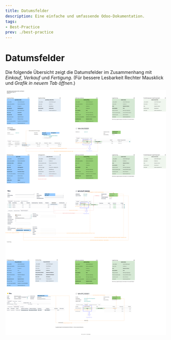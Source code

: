 ```yaml
---
title: Datumsfelder
description: Eine einfache und umfassende Odoo-Dokumentation.
tags:
- Best-Practice
prev: ./best-practice
---
```

# Datumsfelder

Die folgende Übersicht zeigt die Datumsfelder im Zusammenhang mit *Einkauf*, *Verkauf* und *Fertigung*. (Für bessere Lesbarkeit Rechter Mausklick und *Grafik in neuem Tab öffnen*.)

![Best Practice Datumsfelder](assets/Best%20Practice%20Datumsfelder.svg)